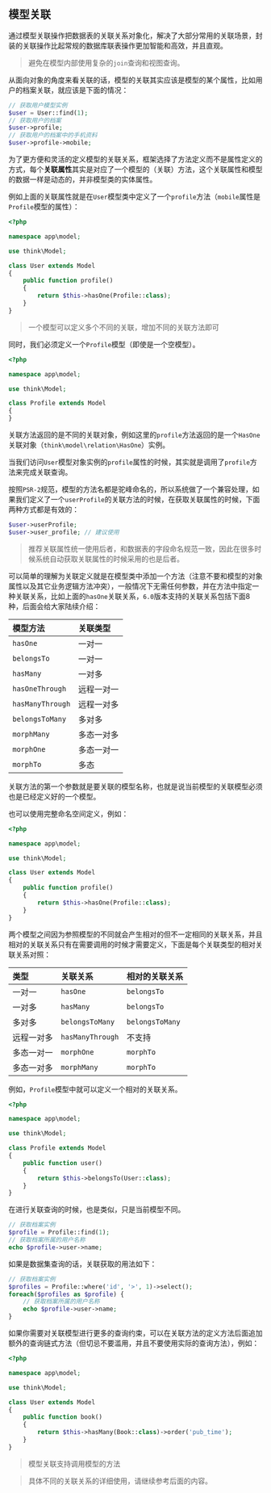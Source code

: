 ## 模型关联

通过模型关联操作把数据表的关联关系对象化，解决了大部分常用的关联场景，封装的关联操作比起常规的数据库联表操作更加智能和高效，并且直观。

> 避免在模型内部使用复杂的`join`查询和视图查询。

从面向对象的角度来看关联的话，模型的关联其实应该是模型的某个属性，比如用户的档案关联，就应该是下面的情况：

```php
// 获取用户模型实例
$user = User::find(1);
// 获取用户的档案
$user->profile;
// 获取用户的档案中的手机资料
$user->profile->mobile;
```

为了更方便和灵活的定义模型的关联关系，框架选择了方法定义而不是属性定义的方式，每个**关联属性**其实是对应了一个模型的（关联）方法，这个关联属性和模型的数据一样是动态的，并非模型类的实体属性。

例如上面的关联属性就是在`User`模型类中定义了一个`profile`方法（`mobile`属性是`Profile`模型的属性）：

```php
<?php

namespace app\model;

use think\Model;

class User extends Model
{
	public function profile()
    {
    	return $this->hasOne(Profile::class);
    }
}
```

> 一个模型可以定义多个不同的关联，增加不同的关联方法即可

同时，我们必须定义一个`Profile`模型（即使是一个空模型）。

```php
<?php

namespace app\model;

use think\Model;

class Profile extends Model
{
}
```

关联方法返回的是不同的关联对象，例如这里的`profile`方法返回的是一个`HasOne`关联对象（`think\model\relation\HasOne`）实例。

当我们访问`User`模型对象实例的`profile`属性的时候，其实就是调用了`profile`方法来完成关联查询。

按照`PSR-2`规范，模型的方法名都是驼峰命名的，所以系统做了一个兼容处理，如果我们定义了一个`userProfile`的关联方法的时候，在获取关联属性的时候，下面两种方式都是有效的：

```php
$user->userProfile;
$user->user_profile; // 建议使用
```

> 推荐关联属性统一使用后者，和数据表的字段命名规范一致，因此在很多时候系统自动获取关联属性的时候采用的也是后者。

可以简单的理解为关联定义就是在模型类中添加一个方法（注意不要和模型的对象属性以及其它业务逻辑方法冲突），一般情况下无需任何参数，并在方法中指定一种关联关系，比如上面的`hasOne`关联关系，`6.0`版本支持的关联关系包括下面8种，后面会给大家陆续介绍：

| 模型方法 | 关联类型 |
| :--- | :--- |
| `hasOne` | 一对一 |
| `belongsTo` | 一对一 |
| `hasMany` | 一对多 |
| `hasOneThrough` | 远程一对一 |
| `hasManyThrough` | 远程一对多 |
| `belongsToMany` | 多对多 |
| `morphMany` | 多态一对多 |
| `morphOne` | 多态一对一 |
| `morphTo` | 多态 |

关联方法的第一个参数就是要关联的模型名称，也就是说当前模型的关联模型必须也是已经定义好的一个模型。

也可以使用完整命名空间定义，例如：

```php
<?php

namespace app\model;

use think\Model;

class User extends Model
{
	public function profile()
    {
    	return $this->hasOne(Profile::class);
    }
}
```

两个模型之间因为参照模型的不同就会产生相对的但不一定相同的关联关系，并且相对的关联关系只有在需要调用的时候才需要定义，下面是每个关联类型的相对关联关系对照：

| 类型 | 关联关系 | 相对的关联关系 |
| :--- | :--- | :--- |
| 一对一 | `hasOne` | `belongsTo` |
| 一对多 | `hasMany` | `belongsTo` |
| 多对多 | `belongsToMany` | `belongsToMany` |
| 远程一对多 | `hasManyThrough` | 不支持 |
| 多态一对一 | `morphOne` | `morphTo` |
| 多态一对多 | `morphMany` | `morphTo` |

例如，`Profile`模型中就可以定义一个相对的关联关系。

```php
<?php

namespace app\model;

use think\Model;

class Profile extends Model
{
	public function user()
    {
    	return $this->belongsTo(User::class);
    }
}
```

在进行关联查询的时候，也是类似，只是当前模型不同。

```php
// 获取档案实例
$profile = Profile::find(1);
// 获取档案所属的用户名称
echo $profile->user->name;
```

如果是数据集查询的话，关联获取的用法如下：

```php
// 获取档案实例
$profiles = Profile::where('id', '>', 1)->select();
foreach($profiles as $profile) {
	// 获取档案所属的用户名称
	echo $profile->user->name;
}
```

如果你需要对关联模型进行更多的查询约束，可以在关联方法的定义方法后面追加额外的查询链式方法（但切忌不要滥用，并且不要使用实际的查询方法），例如：

```php
<?php

namespace app\model;

use think\Model;

class User extends Model
{
	public function book()
    {
    	return $this->hasMany(Book::class)->order('pub_time');
    }
}
```

> 模型关联支持调用模型的方法

> 具体不同的关联关系的详细使用，请继续参考后面的内容。



